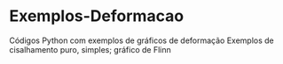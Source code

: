 # Exemplos-Deformacao
Códigos Python com exemplos de gráficos de deformação
Exemplos de cisalhamento puro, simples; gráfico de Flinn
